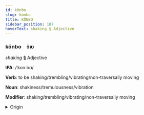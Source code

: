 ```yaml
---
id: könbo
slug: könbo
title: KÖNBO
sidebar_position: 187
hoverText: shaking § Adjective
---
```


### könbo&emsp;<span kind="abugida">ɔ̃ıʋ</span>

*shaking* **§** Adjective

**IPA**: /ˈkon.bɑ/

**Verb**: to be shaking/trembling/vibrating/non-traversally moving

**Noun**: shakiness/tremulousness/vibration

**Modifier**: shaking/trembling/vibrating/non-traversally moving

<details>
    <summary>Origin</summary>
    Assamese কঁপা kõpa /kɔ̃pa/<br/>
    <em>Indo-Iranian Language Family</em>
</details>